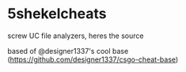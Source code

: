 # 5shekelcheats
screw UC file analyzers, heres the source

based of @designer1337's cool base (https://github.com/designer1337/csgo-cheat-base)

